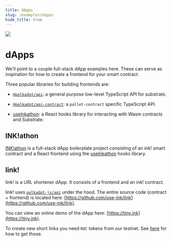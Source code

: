 ```yaml
---
title: dApps
slug: /examples/dapps
hide_title: true
---
```


<img src="/img/title/frontend.svg" className="titlePic" />

# dApps

We'll point to a couple full-stack dApp examples here.
These can serve as inspiration for how to create a frontend for your
smart contract.

Three popular libraries for building frontends are:

- [`@polkadot/api`](https://github.com/polkadot-js/api): a general purpose low-level TypeScript API for substrate.

- [`@polkadot/api-contract`](https://polkadot.js.org/docs/api-contract): a `pallet-contract` specific TypeScript API.

- [useInkathon](https://github.com/scio-labs/use-inkathon): a React hooks library for interacting with Wasm contracts and Substrate.

## INK!athon

[INK!athon](https://inkathon.xyz/) is a full-stack dApp boilerplate project consisting
of an ink! smart contract and a React frontend using the
[useInkathon](https://github.com/scio-labs/use-inkathon) hooks library.

## link!

link! is a URL shortener dApp. It consists of a frontend and an ink! contract.

link! uses [`polkadot-js/api`](https://github.com/polkadot-js/api) under the hood.
The entire source code (contract + frontend) is located here:
[https://github.com/use-ink/link](https://github.com/use-ink/link).

You can view an online demo of the dApp here: [https://tiny.ink](https://tiny.ink).

To create new short links you need `ROC` tokens from our testnet.
See [here](../testing/overview.md) for how to get those.
